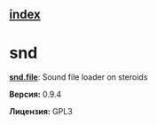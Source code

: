 [index](index.html) 
---

# snd




[**snd.file**](snd.file.html): Sound file loader on steroids 


**Версия:** 0.9.4

**Лицензия:** GPL3

